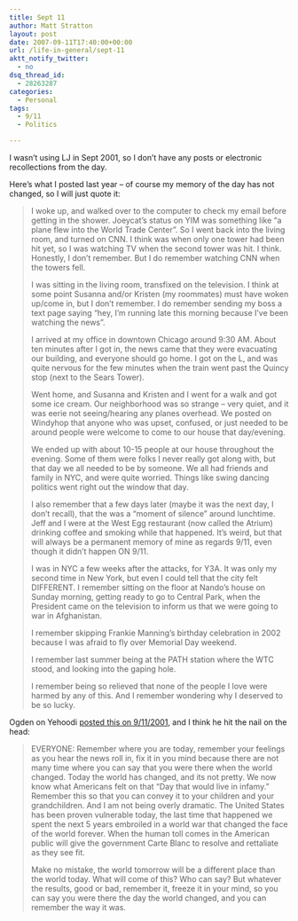```yaml
---
title: Sept 11
author: Matt Stratton
layout: post
date: 2007-09-11T17:40:00+00:00
url: /life-in-general/sept-11
aktt_notify_twitter:
  - no
dsq_thread_id:
  - 28263287
categories:
  - Personal
tags:
  - 9/11
  - Politics

---
```

I wasn&#8217;t using LJ in Sept 2001, so I don&#8217;t have any posts or electronic recollections from the day.

Here&#8217;s what I posted last year &#8211; of course my memory of the day has not changed, so I will just quote it:

> I woke up, and walked over to the computer to check my email before getting in the shower. Joeycat&#8217;s status on YIM was something like &#8220;a plane flew into the World Trade Center&#8221;. So I went back into the living room, and turned on CNN. I think was when only one tower had been hit yet, so I was watching TV when the second tower was hit. I think. Honestly, I don&#8217;t remember. But I do remember watching CNN when the towers fell.
> 
> I was sitting in the living room, transfixed on the television. I think at some point Susanna and/or Kristen (my roommates) must have woken up/come in, but I don&#8217;t remember. I do remember sending my boss a text page saying &#8220;hey, I&#8217;m running late this morning because I&#8217;ve been watching the news&#8221;.
> 
> I arrived at my office in downtown Chicago around 9:30 AM. About ten minutes after I got in, the news came that they were evacuating our building, and everyone should go home. I got on the L, and was quite nervous for the few minutes when the train went past the Quincy stop (next to the Sears Tower).
> 
> Went home, and Susanna and Kristen and I went for a walk and got some ice cream. Our neighborhood was so strange &#8211; very quiet, and it was eerie not seeing/hearing any planes overhead. We posted on Windyhop that anyone who was upset, confused, or just needed to be around people were welcome to come to our house that day/evening.
> 
> We ended up with about 10-15 people at our house throughout the evening. Some of them were folks I never really got along with, but that day we all needed to be by someone. We all had friends and family in NYC, and were quite worried. Things like swing dancing politics went right out the window that day.
> 
> I also remember that a few days later (maybe it was the next day, I don&#8217;t recall), that the was a &#8220;moment of silence&#8221; around lunchtime. Jeff and I were at the West Egg restaurant (now called the Atrium) drinking coffee and smoking while that happened. It&#8217;s weird, but that will always be a permanent memory of mine as regards 9/11, even though it didn&#8217;t happen ON 9/11.
> 
> I was in NYC a few weeks after the attacks, for Y3A. It was only my second time in New York, but even I could tell that the city felt DIFFERENT. I remember sitting on the floor at Nando&#8217;s house on Sunday morning, getting ready to go to Central Park, when the President came on the television to inform us that we were going to war in Afghanistan.
> 
> I remember skipping Frankie Manning&#8217;s birthday celebration in 2002 because I was afraid to fly over Memorial Day weekend.
> 
> I remember last summer being at the PATH station where the WTC stood, and looking into the gaping hole.
> 
> I remember being so relieved that none of the people I love were harmed by any of this. And I remember wondering why I deserved to be so lucky.

Ogden on Yehoodi [posted this on 9/11/2001][1], and I think he hit the nail on the head:

> EVERYONE: Remember where you are today, remember your feelings as you hear the news roll in, fix it in you mind because there are not many time where you can say that you were there when the world changed. Today the world has changed, and its not pretty. We now know what Americans felt on that &#8220;Day that would live in infamy.&#8221; Remember this so that you can convey it to your children and your grandchildren. And I am not being overly dramatic. The United States has been proven vulnerable today, the last time that happened we spent the next 5 years embroiled in a world war that changed the face of the world forever. When the human toll comes in the American public will give the government Carte Blanc to resolve and rettaliate as they see fit.
> 
> Make no mistake, the world tomorrow will be a different place than the world today. What will come of this? Who can say? But whatever the results, good or bad, remember it, freeze it in your mind, so you can say you were there the day the world changed, and you can remember the way it was.

 [1]: https://www.rikomatic.com/Yehoodi911thread.htm